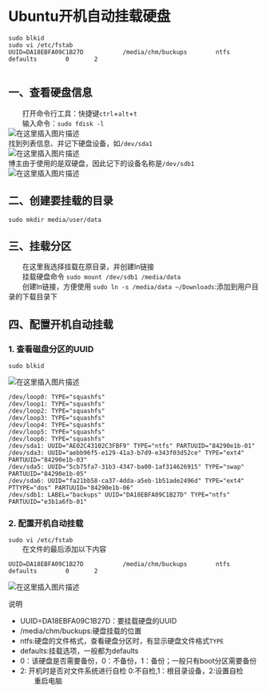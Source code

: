 # Ubuntu开机自动挂载硬盘
```aidl
sudo blkid
sudo vi /etc/fstab
UUID=DA18EBFA09C1B27D           /media/chm/buckups        ntfs    defaults        0       2


```
## 一、查看硬盘信息

&emsp;&emsp;打开命令行工具：快捷键`ctrl`+`alt`+`t`  
&emsp;&emsp;输入命令：`sudo fdisk -l`  
![在这里插入图片描述](https://img-blog.csdnimg.cn/20190427130838752.png)  
找到列表信息、并记下硬盘设备，如`/dev/sda1`  
![在这里插入图片描述](https://img-blog.csdnimg.cn/20190427130909559.png)  
博主由于使用的是双硬盘，因此记下的设备名称是`/dev/sdb1`  
![在这里插入图片描述](https://img-blog.csdnimg.cn/20190427131535118.png)  
## 二、创建要挂载的目录

`sudo mkdir media/user/data`  
## 三、挂载分区

&emsp;&emsp;在这里我选择挂载在原目录，并创建ln链接  
&emsp;&emsp;挂载硬盘命令
`sudo mount /dev/sdb1 /media/data`  
&emsp;&emsp;创建ln链接，方便使用
`sudo ln -s /media/data ~/Downloads`:添加到用户目录的下载目录下

## 四、配置开机自动挂载
### 1. 查看磁盘分区的UUID
`sudo blkid`  

![在这里插入图片描述](https://img-blog.csdnimg.cn/20190427132635611.png?x-oss-process=image/watermark,type_ZmFuZ3poZW5naGVpdGk,shadow_10,text_aHR0cHM6Ly9ibG9nLmNzZG4ubmV0L3FxXzI1NTk4NDUz,size_16,color_FFFFFF,t_70)  
```aidl
/dev/loop0: TYPE="squashfs"
/dev/loop1: TYPE="squashfs"
/dev/loop2: TYPE="squashfs"
/dev/loop3: TYPE="squashfs"
/dev/loop4: TYPE="squashfs"
/dev/loop5: TYPE="squashfs"
/dev/loop6: TYPE="squashfs"
/dev/sda1: UUID="AE02C43102C3FBF9" TYPE="ntfs" PARTUUID="84290e1b-01"
/dev/sda3: UUID="aebb96f5-e129-41a3-b7d9-e343f03d52ce" TYPE="ext4" PARTUUID="84290e1b-03"
/dev/sda5: UUID="5cb75fa7-31b3-4347-ba00-1af314626915" TYPE="swap" PARTUUID="84290e1b-05"
/dev/sda6: UUID="fa21bb58-ca37-4dda-a5eb-1b51ade2496d" TYPE="ext4" PTTYPE="dos" PARTUUID="84290e1b-06"
/dev/sdb1: LABEL="backups" UUID="DA18EBFA09C1B27D" TYPE="ntfs" PARTUUID="e3b1a6fb-01"

```
### 2. 配置开机自动挂载
`sudo vi /etc/fstab`  
&emsp;&emsp;在文件的最后添加以下内容
```aidl
UUID=DA18EBFA09C1B27D           /media/chm/buckups        ntfs    defaults        0       2
```

![在这里插入图片描述](https://img-blog.csdnimg.cn/20190427133319859.png?x-oss-process=image/watermark,type_ZmFuZ3poZW5naGVpdGk,shadow_10,text_aHR0cHM6Ly9ibG9nLmNzZG4ubmV0L3FxXzI1NTk4NDUz,size_16,color_FFFFFF,t_70)  

说明
- UUID=DA18EBFA09C1B27D：要挂载硬盘的UUID
- /media/chm/buckups:硬盘挂载的位置
- ntfs:硬盘的文件格式，查看硬盘分区时，有显示硬盘文件格式`TYPE`
- defaults:挂载选项，一般都为defaults
- 0：该硬盘是否需要备份，0：不备份，1：备份；一般只有boot分区需要备份
- 2: 开机时是否对文件系统进行自检 0:不自检,1：根目录设备，2:设置自检    
&emsp;&emsp;重启电脑